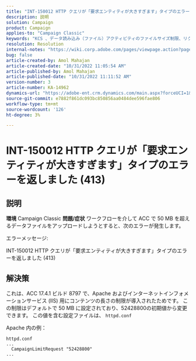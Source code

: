 ```yaml
---
title: "INT-150012 HTTP クエリが「要求エンティティが大きすぎます」タイプのエラーを返しました (413)"
description: 説明
solution: Campaign
product: Campaign
applies-to: "Campaign Classic"
keywords: "KCS 、データ読み込み（ファイル）アクティビティのファイルサイズ制限、リクエストエンティティが大きすぎる、CampaignLimitRequest"
resolution: Resolution
internal-notes: "https://wiki.corp.adobe.com/pages/viewpage.action?pageId=1423015339#ACC-Apache/Tomcat/IIS-WhatisthefilesizelimitforDataloading(file)activity?"
bug: false
article-created-by: Amol Mahajan
article-created-date: "10/31/2022 11:05:54 AM"
article-published-by: Amol Mahajan
article-published-date: "10/31/2022 11:11:52 AM"
version-number: 3
article-number: KA-14962
dynamics-url: "https://adobe-ent.crm.dynamics.com/main.aspx?forceUCI=1&pagetype=entityrecord&etn=knowledgearticle&id=d9098bfb-0b59-ed11-9561-6045bd006079"
source-git-commit: e7882f861dc093bc850856aa0484dee596fae806
workflow-type: tm+mt
source-wordcount: '126'
ht-degree: 3%

---
```


# INT-150012 HTTP クエリが「要求エンティティが大きすぎます」タイプのエラーを返しました (413)

## 説明

<b>環境</b>
Campaign Classic
<b>問題/症状</b>
ワークフローを介して ACC で 50 MB を超えるデータファイルをアップロードしようとすると、次のエラーが発生します。



エラーメッセージ:

INT-150012 HTTP クエリが「要求エンティティが大きすぎます」タイプのエラーを返しました (413)


## 解決策


これは、ACC 17.4.1 ビルド 8797 で、Apache およびインターネットインフォメーションサービス (IIS) 用にコンテンツの長さの制限が導入されたためです。 この制限はデフォルトで 50 MB に設定されており、52428800の初期値から変更できます。 この値を含む設定ファイルは、 `httpd.conf`

Apache 内の例：


```
httpd.conf
...
  CampaignLimitRequest "52428800"
...
```

